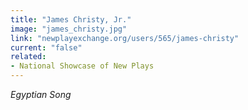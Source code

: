 ```yaml
---
title: "James Christy, Jr."
image: "james_christy.jpg"
link: "newplayexchange.org/users/565/james-christy"
current: "false"
related:
- National Showcase of New Plays
---
```


*Egyptian Song*
